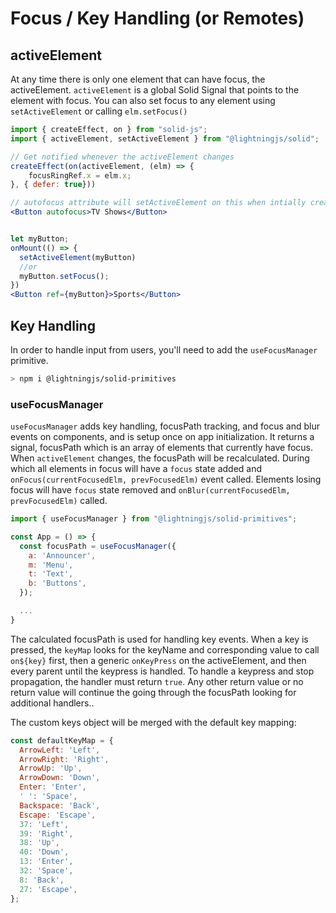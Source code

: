 # Focus / Key Handling (or Remotes)

## activeElement

At any time there is only one element that can have focus, the activeElement. `activeElement` is a global Solid Signal that points to the element with focus. You can also set focus to any element using `setActiveElement` or calling `elm.setFocus()`

```jsx
import { createEffect, on } from "solid-js";
import { activeElement, setActiveElement } from "@lightningjs/solid";

// Get notified whenever the activeElement changes
createEffect(on(activeElement, (elm) => {
    focusRingRef.x = elm.x;
}, { defer: true}))

// autofocus attribute will setActiveElement on this when intially created
<Button autofocus>TV Shows</Button>


let myButton;
onMount(() => {
  setActiveElement(myButton)
  //or
  myButton.setFocus();
})
<Button ref={myButton}>Sports</Button>
```

## Key Handling

In order to handle input from users, you'll need to add the `useFocusManager` primitive.

```sh
> npm i @lightningjs/solid-primitives
```

### useFocusManager

`useFocusManager` adds key handling, focusPath tracking, and focus and blur events on components, and is setup once on app initialization. It returns a signal, focusPath which is an array of elements that currently have focus. When `activeElement` changes, the focusPath will be recalculated. During which all elements in focus will have a `focus` state added and `onFocus(currentFocusedElm, prevFocusedElm)` event called. Elements losing focus will have `focus` state removed and `onBlur(currentFocusedElm, prevFocusedElm)` called.

```jsx
import { useFocusManager } from "@lightningjs/solid-primitives";

const App = () => {
  const focusPath = useFocusManager({
    a: 'Announcer',
    m: 'Menu',
    t: 'Text',
    b: 'Buttons',
  });

  ...
}
```

The calculated focusPath is used for handling key events. When a key is pressed, the `keyMap` looks for the keyName and corresponding value to call `on${key}` first, then a generic `onKeyPress` on the activeElement, and then every parent until the keypress is handled. To handle a keypress and stop propagation, the handler must return `true`. Any other return value or no return value will continue the going through the focusPath looking for additional handlers..

The custom keys object will be merged with the default key mapping:

```js
const defaultKeyMap = {
  ArrowLeft: 'Left',
  ArrowRight: 'Right',
  ArrowUp: 'Up',
  ArrowDown: 'Down',
  Enter: 'Enter',
  ' ': 'Space',
  Backspace: 'Back',
  Escape: 'Escape',
  37: 'Left',
  39: 'Right',
  38: 'Up',
  40: 'Down',
  13: 'Enter',
  32: 'Space',
  8: 'Back',
  27: 'Escape',
};
```
